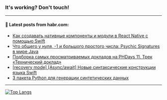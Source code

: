 ### It's working? Don't touch!

---
<!--
#### 🛠️ Technical stack:

![C++](https://img.shields.io/badge/C++-informational?logo=c%2B%2B&style=flat&logoColor=white&color=9C033A)
![Java](https://img.shields.io/badge/Java-informational?logo=java&style=flat&logoColor=white&color=007396)
![Kotlin](https://img.shields.io/badge/Kotlin-informational?logo=Kotlin&style=flat&logoColor=white&color=0095D5)
![JS](https://img.shields.io/badge/JS-informational?logo=javaScript&style=flat&logoColor=black&color=F7Df1E) <br>
![HTML5](https://img.shields.io/badge/HTML5-informational?logo=html5&style=flat&logoColor=white&color=E34F26)
![CSS3](https://img.shields.io/badge/CSS3-informational?logo=css3&style=flat&logoColor=white&color=157286)
![Sass](https://img.shields.io/badge/Saas-informational?logo=sass&style=flat&logoColor=white&color=hotpink)
![PHP](https://img.shields.io/badge/PHP-informational?logo=php&style=flat&logoColor=white&color=777BB4) <br>
![WebPAck](https://img.shields.io/badge/WebPack-informational?logo=webPack&style=flat&logoColor=white&color=FF6F00)
![Bootstrap](https://img.shields.io/badge/Bootstrap-informational?logo=Bootstrap&style=flat&logoColor=white&color=7952B3)
![MySQL](https://img.shields.io/badge/MySQL-informational?logo=MySQL&style=flat&logoColor=white&color=00f) <br>
![NodeJS](https://img.shields.io/badge/NodeJS-informational?logo=node.js&style=flat&logoColor=white&color=43853D)
![Spring](https://img.shields.io/badge/Spring-informational?logo=Spring&style=flat&logoColor=white&color=0A9EDC)
![Angular](https://img.shields.io/badge/Vue-informational?logo=vue.js&style=flat&logoColor=white&color=red)
![Git](https://img.shields.io/badge/Git-informational?logo=git&style=flat&logoColor=white&color=darkorange)

___
-->

#### 💬 Latest posts from habr.com:

<!-- BLOG-POST-LIST:START -->
- [Как создавать нативные компоненты и модули в React Native с помощью Swift](https://habr.com/ru/post/671978/?utm_source=habrahabr&utm_medium=rss&utm_campaign=671978)
- [Что общего у нуля, -1 и большого простого числа: Psychic Signatures в мире Java](https://habr.com/ru/post/676924/?utm_source=habrahabr&utm_medium=rss&utm_campaign=676924)
- [Подборка самых просматриваемых докладов на PHDays 11. Трек «Технический доклад»](https://habr.com/ru/post/677114/?utm_source=habrahabr&utm_medium=rss&utm_campaign=677114)
- [[recovery mode] [Async/await] Новые синтаксические конструкции языка Swift](https://habr.com/ru/post/677116/?utm_source=habrahabr&utm_medium=rss&utm_campaign=677116)
- [3 пакета Python для генерации синтетических данных](https://habr.com/ru/post/676670/?utm_source=habrahabr&utm_medium=rss&utm_campaign=676670)
<!-- BLOG-POST-LIST:END -->

---

[![Top Langs](https://github-readme-stats.vercel.app/api/top-langs/?username=zloylis&layout=compact&hide_border=true&theme=dracula)](https://github.com/zloylis)
